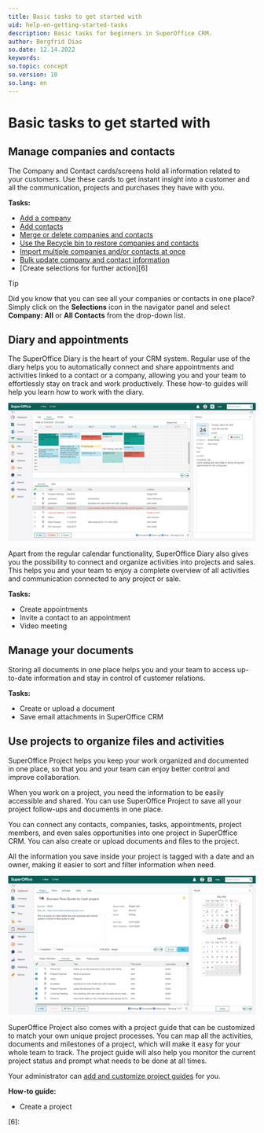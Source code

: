 ```yaml
---
title: Basic tasks to get started with
uid: help-en-getting-started-tasks
description: Basic tasks for beginners in SuperOffice CRM.
author: Bergfrid Dias
so.date: 12.14.2022
keywords:
so.topic: concept
so.version: 10
so.lang: en
---
```


# Basic tasks to get started with

## Manage companies and contacts

The Company and Contact cards/screens hold all information related to your customers. Use these cards to get instant insight into a customer and all the communication, projects and purchases they have with you.

**Tasks:**

* [Add a company][2]
* [Add contacts][3]
* [Merge or delete companies and contacts][4]
* [Use the Recycle bin to restore companies and contacts][9]
* [Import multiple companies and/or contacts at once][1]
* [Bulk update company and contact information][5]
* [Create selections for further action][6]

> [!TIP]
> Did you know that you can see all your companies or contacts in one place? Simply click on the **Selections** icon in the navigator panel and select **Company: All** or **All Contacts** from the drop-down list.

## Diary and appointments

The SuperOffice Diary is the heart of your CRM system. Regular use of the diary helps you to automatically connect and share appointments and activities linked to a contact or a company, allowing you and your team to effortlessly stay on track and work productively. These how-to guides will help you learn how to work with the diary.

![Keep track of all your appointments and tasks by registering them in your diary -screenshot][img1]

Apart from the regular calendar functionality, SuperOffice Diary also gives you the possibility to connect and organize activities into projects and sales. This helps you and your team to enjoy a complete overview of all activities and communication connected to any project or sale.

**Tasks:**

* Create appointments
* Invite a contact to an appointment
* Video meeting

## Manage your documents

Storing all documents in one place helps you and your team to access up-to-date information and stay in control of customer relations.

**Tasks:**

* Create or upload a document
* Save email attachments in SuperOffice CRM

## Use projects to organize files and activities

SuperOffice Project helps you keep your work organized and documented in one place, so that you and your team can enjoy better control and improve collaboration.

When you work on a project, you need the information to be easily accessible and shared. You can use SuperOffice Project to save all your project follow-ups and documents in one place.

You can connect any contacts, companies, tasks, appointments, project members, and even sales opportunities into one project in SuperOffice CRM. You can also create or upload documents and files to the project.

All the information you save inside your project is tagged with a date and an owner, making it easier to sort and filter information when need.

![A project guide will help the team have a constant overview of the project status -screenshot][img2]

SuperOffice Project also comes with a project guide that can be customized to match your own unique project processes. You can map all the activities, documents and milestones of a project, which will make it easy for your whole team to track. The project guide will also help you monitor the current project status and prompt what needs to be done at all times.

Your administrator can [add and customize project guides][1] for you.

**How-to guide:**

* Create a project

<!-- Referenced links -->
[1]: ../../project/learn/project-guide/create.md
[2]: ../../company/learn/create.md
[3]: ../../conntact/learn/create.md
[4]: merge-delete-company-contact.md
[5]: ../../search-options/selections/howto/bulk-update.md
[9]: recycle-bin.md
[6]:

<!-- Referenced images -->
[img1]: media/diary.png
[img2]: media/projects.png
